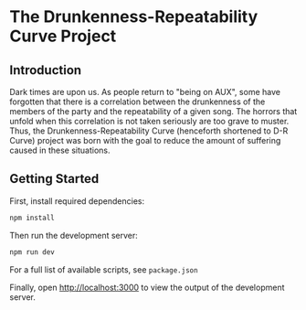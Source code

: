 # The Drunkenness-Repeatability Curve Project

## Introduction

Dark times are upon us. As people return to "being on AUX", some have forgotten that there is a correlation between the drunkenness of the members of the party and the repeatability of a given song. The horrors that unfold when this correlation is not taken seriously are too grave to muster. Thus, the Drunkenness-Repeatability Curve (henceforth shortened to D-R Curve) project was born with the goal to reduce the amount of suffering caused in these situations.

## Getting Started

First, install required dependencies:

```bash
npm install
```

Then run the development server:

```bash
npm run dev
```

For a full list of available scripts, see `package.json`

Finally, open [http://localhost:3000](http://localhost:3000) to view the output of the development server.
